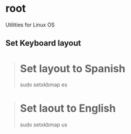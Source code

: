 # root
Utilities for Linux OS


## Set Keyboard layout

> # Set layout to Spanish
> sudo setxkbmap es


> # Set laout to English
> sudo setxkbmap us 
